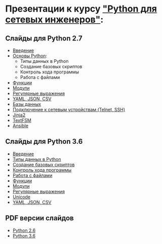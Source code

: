 # Презентации к курсу ["Python для сетевых инженеров"](https://www.gitbook.com/book/natenka/pyneng/details):

## Слайды для Python 2.7

* [Введение](https://gitpitch.com/natenka/pyneng-slides/course_intro)
* [Основы Python](https://gitpitch.com/natenka/pyneng-slides):
  * Типы данных в Python
  * Создание базовых скриптов
  * Контроль хода программы
  * Работа с файлами
* [Функции](https://gitpitch.com/natenka/pyneng-slides/functions)
* [Модули](https://gitpitch.com/natenka/pyneng-slides/modules)
* [Регулярные выражения](https://gitpitch.com/natenka/pyneng-slides/regex)
* [YAML, JSON, CSV](https://gitpitch.com/natenka/pyneng-slides/serialization)
* [Базы данных](https://gitpitch.com/natenka/pyneng-slides/db)
* [Подключение к сетевым устройствам (Telnet, SSH)](https://gitpitch.com/natenka/pyneng-slides/ssh_telnet)
* [Jinja2](https://gitpitch.com/natenka/pyneng-slides/jinja2)
* [TextFSM](https://gitpitch.com/natenka/pyneng-slides/textfsm)
* [Ansible](https://gitpitch.com/natenka/pyneng-slides/ansible)


## Слайды для Python 3.6

* [Введение](https://gitpitch.com/natenka/pyneng-slides/py3_course_intro)
* [Типы данных в Python](https://gitpitch.com/natenka/pyneng-slides/py3-data-structures)
* [Создание базовых скриптов](https://gitpitch.com/natenka/pyneng-slides/py3-basic-scripts)
* [Контроль хода программы](https://gitpitch.com/natenka/pyneng-slides/py3-control-structures)
* [Работа с файлами](https://gitpitch.com/natenka/pyneng-slides/py3-files)
* [Функции](https://gitpitch.com/natenka/pyneng-slides/py3-functions)
* [Модули](https://gitpitch.com/natenka/pyneng-slides/py3-modules)
* [Регулярные выражения](https://gitpitch.com/natenka/pyneng-slides/py3-regex)
* [Unicode](https://gitpitch.com/natenka/pyneng-slides/py3-unicode)
* [YAML, JSON, CSV](https://gitpitch.com/natenka/pyneng-slides/py3-serialization)

## PDF версии слайдов

* [Python 2.6](https://github.com/natenka/pyneng-slides/tree/py2-pdf)
* [Python 3.6](https://github.com/natenka/pyneng-slides/tree/py3-pdf)

